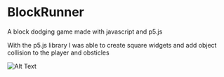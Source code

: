 # BlockRunner
A block dodging game made with javascript and p5.js

With the p5.js library I was able to create square widgets and add object collision to the player and obsticles 

![Alt Text](https://media.giphy.com/media/TdCG6V8J89jUWpIuwm/giphy.gif)
